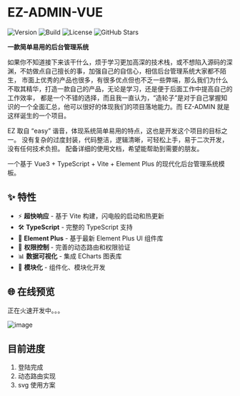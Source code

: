 # EZ-ADMIN-VUE
![Version](https://img.shields.io/badge/version-1.0.0-brightgreen)
![Build](https://img.shields.io/badge/build-passing-brightgreen)
![License](https://img.shields.io/badge/license-MIT-blue)
![GitHub Stars](https://img.shields.io/github/stars/Caoshenyang/ez-admin-vue?style=social)

**一款简单易用的后台管理系统**

如果你不知道接下来该干什么，烦于学习更加高深的技术栈，或不想陷入源码的深渊，不妨做点自己擅长的事，加强自己的自信心，相信后台管理系统大家都不陌生，
市面上优秀的产品也很多，有很多优点但也不乏一些弊端，那么我们为什么不取其精华，打造一款自己的产品，无论是学习，还是便于后面工作中提高自己的工作效率，
都是一个不错的选择，而且我一直认为，“造轮子”是对于自己掌握知识的一个全面汇总，他可以很好的体现我们的项目落地能力。而 EZ-ADMIN 就是这样诞生的一个项目。

EZ 取自 “easy” 谐音，体现系统简单易用的特点，这也是开发这个项目的目标之一。
没有复杂的过度封装，代码整洁，逻辑清晰，可轻松上手，易于二次开发，没有任何技术负担。
配备详细的使用文档，希望能帮助到需要的朋友。

一个基于 Vue3 + TypeScript + Vite + Element Plus 的现代化后台管理系统模板。

## ✨ 特性

- ⚡ **超快响应** - 基于 Vite 构建，闪电般的启动和热更新
- 🛠 **TypeScript** - 完整的 TypeScript 支持
- 🎨 **Element Plus** - 基于最新 Element Plus UI 组件库
- 🔐 **权限控制** - 完善的动态路由和权限验证
- 📊 **数据可视化** - 集成 ECharts 图表库
- 🧩 **模块化** - 组件化、模块化开发

## 🌐 在线预览

正在火速开发中。。。

![image](https://github.com/user-attachments/assets/0b3d2ecd-85dc-495e-b917-0e411c77032c)


## 目前进度
1. 登陆完成
2. 动态路由实现
3. svg 使用方案
